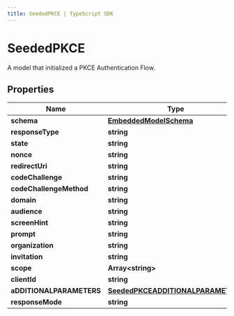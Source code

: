 ```yaml
---
title: SeededPKCE | TypeScript SDK
---
```



# SeededPKCE

A model that initialized a PKCE Authentication Flow.

## Properties

Name | Type
------------ | -------------
**schema** | [**EmbeddedModelSchema**](EmbeddedModelSchema)
**responseType** | **string**
**state** | **string**
**nonce** | **string**
**redirectUri** | **string**
**codeChallenge** | **string**
**codeChallengeMethod** | **string**
**domain** | **string**
**audience** | **string**
**screenHint** | **string**
**prompt** | **string**
**organization** | **string**
**invitation** | **string**
**scope** | **Array&lt;string&gt;**
**clientId** | **string**
**aDDITIONALPARAMETERS** | [**SeededPKCEADDITIONALPARAMETERS**](SeededPKCEADDITIONALPARAMETERS)
**responseMode** | **string**


